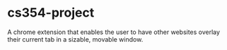 # cs354-project
A chrome extension that enables the user to have other websites overlay their current tab in a sizable, movable window.
